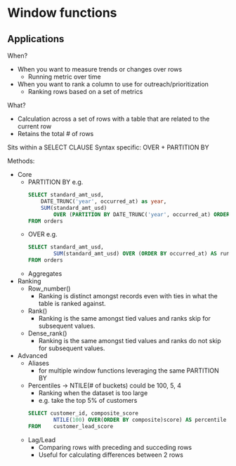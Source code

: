 # Window functions

## Applications

When?
- When you want to measure trends or changes over rows
    - Running metric over time
- When you want to rank a column to use for outreach/prioritization
    - Ranking rows based on a set of metrics

What?
- Calculation across a set of rows with a table that are related to the current row
- Retains the total # of rows

Sits within a SELECT CLAUSE
Syntax specific: OVER + PARTITION BY

Methods:
- Core
    - PARTITION BY
        e.g.
        ```sql
        SELECT standard_amt_usd,
            DATE_TRUNC('year', occurred_at) as year,
            SUM(standard_amt_usd) 
                OVER (PARTITION BY DATE_TRUNC('year', occurred_at) ORDER BY occurred_at) AS running_total
        FROM orders
        ```
    - OVER
        e.g. 
        ```sql
        SELECT standard_amt_usd,
                SUM(standard_amt_usd) OVER (ORDER BY occurred_at) AS running_total
        FROM orders
        ```
    - Aggregates
- Ranking 
    - Row_number()
        - Ranking is distinct amongst records even with ties in what the table is ranked against.
    - Rank()
        - Ranking is the same amongst tied values and ranks skip for subsequent values.
    - Dense_rank()
        - Ranking is the same amongst tied values and ranks do not skip for subsequent values.
- Advanced
    - Aliases   
        - for multiple window functions leveraging the same PARTITION BY 
    - Percentiles -> NTILE(# of buckets) could be 100, 5, 4
        - Ranking when the dataset is too large
        - e.g. take the top 5% of customers
        ```sql
        SELECT customer_id, composite_score
                NTILE(100) OVER(ORDER BY composite)score) AS percentile
        FROM    customer_lead_score
        ```
    - Lag/Lead
        - Comparing rows with preceding and succeding rows
        - Useful for calculating differences between 2 rows